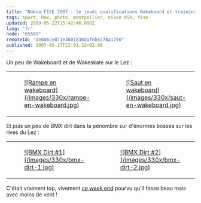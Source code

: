 ```yaml
---
title: "Nokia FISE 2007 : le jeudi qualifications Wakeboard et training BMX dirt"
tags: sport, bmx, photo, montpellier, nikon d50, fise
updated: 2009-05-22T15:42:46.000Z
lang: "fr"
node: "65509"
remoteId: "de806ce871e3601838dafebe278a1756"
published: 2007-05-17T23:01:32+02:00
---
```


Un peu de Wakeboard et de Wakeskate sur le Lez :

<table class="table-centre"><tr><td><figure class="object-center"><a href="/images/rampe-en-wakeboard.jpg">![Rampe en wakeboard](/images/330x/rampe-en-wakeboard.jpg)
</a></figure></td>
<td><figure class="object-center"><a href="/images/saut-en-wakeboard.jpg">![Saut en wakeboard](/images/330x/saut-en-wakeboard.jpg)
</a></figure></td>
</tr>

</table>

Et puis un peu de BMX dirt dans la pénombre sur d'énormes bosses sur les rives du Lez :

<table class="table-centre"><tr><td><figure class="object-center"><a href="/images/bmx-dirt-1.jpg">![BMX Dirt #1](/images/330x/bmx-dirt-1.jpg)
</a></figure></td>
<td><figure class="object-center"><a href="/images/bmx-dirt-2.jpg">![BMX Dirt #2](/images/330x/bmx-dirt-2.jpg)
</a></figure></td>
</tr>

</table>

C'était vraiment top, vivement [ce week end](http://www.nokiafise.com/programme.php) pourvu qu'il fasse beau mais avec moins de vent !

